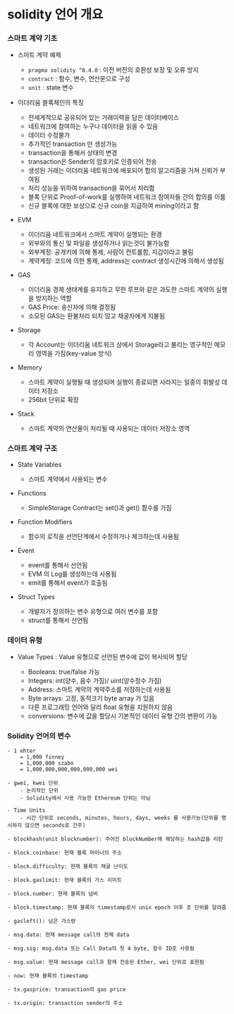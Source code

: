 <h1>solidity 언어 개요</h1>

<h3>스마트 계약 기초</h3>

- 스마트 계약 예제

    - `pragma solidity ^0.4.0` : 이전 버전의 호환성 보장 및 오류 방지
    - `contract` : 함수, 변수, 연산문으로 구성
    - `unit` : state 변수

- 이더리움 블록체인의 특징
    - 전세계적으로 공유되어 있는 거래이력을 담은 데이터베이스
    - 네트워크에 참여하는 누구나 데이터을 읽을 수 있음
    - 데이터 수정불가
    - 추가적인 transaction 만 생성가능
    - transaction을 통해서 상태의 변경
    - transaction은 Sender의 암호키로 인증되어 전송
    - 생성된 거래는 이더리움 네트워크에 배포되어 합의 알고리즘을 거쳐 신뢰가 부여됨
    - 처리 성능을 위하여 transaction을 묶어서 처리함
    - 블록 단위로 Proof-of-work를 실행하여 네트워크 참여자들 간의 합의를 이룸
    - 신규 블록에 대한 보상으로 신규 coin을 지급하여 mining이라고 함

- EVM
    - 이더리움 네트워크에서 스마트 계약이 실행되는 환경
    - 외부와의 통신 및 파일을 생성하거나 읽는것이 불가능함
    - 외부계정: 공개키에 의해 통제, 사람이 컨트롤함, 지갑이라고 불림
    - 계약계정: 코드에 의한 통제, address는 contract 생성시간에 의해서 생성됨

- GAS
    - 이더리움 경제 생태계를 유지하고 무한 루프와 같은 과도한 스마트 계약의 실행을 방지하는 역할
    - GAS Price: 송신자에 의해 결정됨
    - 소모된 GAS는 환불처리 되지 않고 채굴자에게 지불됨

- Storage
    - 각 Account는 이더리움 네트워크 상에서 Storage라고 불리는 영구적인 메모리 영역을 가짐(key-value 방식)

- Memory
    - 스마트 계약이 실행될 때 생성되며 실행이 종료되면 사라지는 일종의 휘발성 데이터 저장소
    - 256bit 단위로 확장

- Stack
    - 스마트 계약의 연산물이 처리될 때 사용되는 데이터 저장소 영역

<h3>스마트 계약 구조</h3>

- State Variables
    - 스마트 계약에서 사용되는 변수

- Functions
    - SimpleStorage Contract는 set()과 get() 함수를 가짐

- Function Modifiers
    - 함수의 로직을 선언단계에서 수정하거나 체크하는데 사용됨
    
- Event
    - event를 통해서 선언됨
    - EVM 의 Log를 생성하는데 사용됨
    - emit를 통해서 event가 호출됨

- Struct Types
    - 개발자가 정의하는 변수 유형으로 여러 변수를 포함
    - struct를 통해서 선언됨


<h3>데이터 유형</h3>

- Value Types : Value 유형으로 선언된 변수에 값이 복사되어 할당

    - Booleans: true/false 가능
    - Integers: int(양수, 음수 가짐)/ uint(양수정수 가짐)
    - Address: 스마트 계약의 계약주소를 저장하는데 사용됨
    - Byte arrays: 고정, 동적크기 byte array 가 있음
    - 다른 프로그래밍 언어와 달리 float 유형을 지원하지 않음
    - conversions: 변수에 값을 할당시 기본적인 데이터 유형 간의 변환이 가능

<h3>Solidity 언어의 변수</h3>

    - 1 ehter
        = 1,000 finney
        = 1,000,000 szabo
        = 1,000,000,000,000,000,000 wei
    
    - gwei, kwei 단위
        - 논리적인 단위
        - Solidity에서 사용 가능한 Ethereum 단위는 아님

    - Time Units
        - 시간 단위로 seconds, minutes, hours, days, weeks 를 사용가능(단위를 명시하지 않으면 seconds로 간주)
    
    - blockhash(unit blocknumber): 주어진 blockNumber에 해당하는 hash값을 리턴

    - block.coinbase: 현재 블록 마이너의 주소

    - block.difficulty: 현재 블록의 채굴 난이도

    - block.gaslimit: 현재 블록의 가스 리미트

    - block.number: 현재 블록의 넘버

    - block.timestamp: 현재 블록의 timestamp로서 unix epoch 이후 초 단위를 알려줌

    - gasleft(): 남은 가스량

    - msg.data: 현재 message call의 전체 data

    - msg.sig: msg.data 또는 Call Data의 첫 4 byte, 함수 ID로 사용됨

    - msg.value: 현재 message call과 함께 전송된 Ether, wei 단위로 표현됨

    - now: 현재 블록의 timestamp

    - tx.gasprice: transaction의 gas price

    - tx.origin: transaction sender의 주소
    

    









